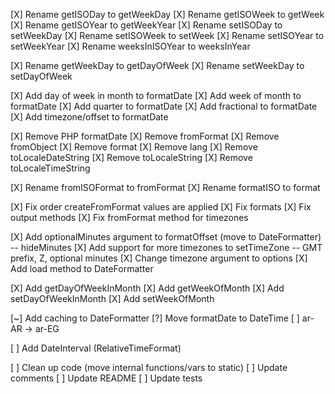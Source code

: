 [X] Rename getISODay to getWeekDay
[X] Rename getISOWeek to getWeek
[X] Rename getISOYear to getWeekYear
[X] Rename setISODay to setWeekDay
[X] Rename setISOWeek to setWeek
[X] Rename setISOYear to setWeekYear
[X] Rename weeksInISOYear to weeksInYear

[X] Rename getWeekDay to getDayOfWeek
[X] Rename setWeekDay to setDayOfWeek

[X] Add day of week in month to formatDate
[X] Add week of month to formatDate
[X] Add quarter to formatDate
[X] Add fractional to formatDate
[X] Add timezone/offset to formatDate

[X] Remove PHP formatDate
[X] Remove fromFormat
[X] Remove fromObject
[X] Remove format
[X] Remove lang
[X] Remove toLocaleDateString
[X] Remove toLocaleString
[X] Remove toLocaleTimeString

[X] Rename fromISOFormat to fromFormat
[X] Rename formatISO to format

[X] Fix order createFromFormat values are applied
[X] Fix formats
[X] Fix output methods
[X] Fix fromFormat method for timezones

[X] Add optionalMinutes argument to formatOffset (move to DateFormatter) -- hideMinutes
[X] Add support for more timezones to setTimeZone -- GMT prefix, Z, optional minutes
[X] Change timezone argument to options
[X] Add load method to DateFormatter

[X] Add getDayOfWeekInMonth
[X] Add getWeekOfMonth
[X] Add setDayOfWeekInMonth
[X] Add setWeekOfMonth

[~] Add caching to DateFormatter
[?] Move formatDate to DateTime
[ ] ar-AR -> ar-EG

[ ] Add DateInterval (RelativeTimeFormat)

[ ] Clean up code (move internal functions/vars to static)
[ ] Update comments
[ ] Update README
[ ] Update tests